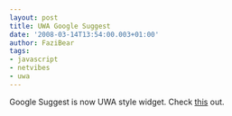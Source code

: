 ```yaml
---
layout: post
title: UWA Google Suggest
date: '2008-03-14T13:54:00.003+01:00'
author: FaziBear
tags:
- javascript
- netvibes
- uwa
---
```


Google Suggest is now UWA style widget. Check <a href="http://eco.netvibes.com/widgets/110/google-suggest">this</a> out.